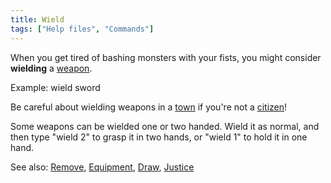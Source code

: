 ```yaml
---
title: Wield
tags: ["Help files", "Commands"]
---
```

When you get tired of bashing monsters with your fists, you might
consider **wielding** a [weapon](weapon "wikilink").

Example: wield sword

Be careful about wielding weapons in a [town](town "wikilink") if you're
not a [citizen](citizen "wikilink")!

Some weapons can be wielded one or two handed. Wield it as normal, and
then type "wield 2" to grasp it in two hands, or "wield 1" to hold it in
one hand.

See also: [Remove](Remove "wikilink"),
[Equipment](Equipment "wikilink"), [Draw](Draw "wikilink"),
[Justice](Justice "wikilink")
